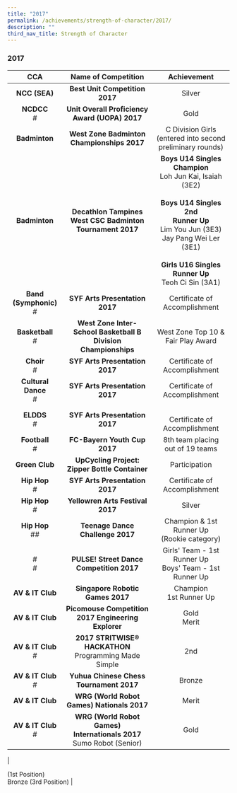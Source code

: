 ```yaml
---
title: "2017"
permalink: /achievements/strength-of-character/2017/
description: ""
third_nav_title: Strength of Character
---
```

### **2017**

| CCA | Name of Competition | Achievement |
|:---:|:---:|:---:|
|  **NCC (SEA)**<br> |  **Best Unit Competition 2017** | Silver |
|   **NCDCC**<br># | **Unit Overall Proficiency Award (UOPA) 2017** <br> |  Gold |
| **Badminton** | **West Zone Badminton Championships 2017** | C Division Girls<br>(entered into second  preliminary rounds) |
|  **Badminton**<br> |  **Decathlon Tampines West CSC Badminton Tournament 2017** | **Boys U14 Singles Champion**<br>Loh Jun Kai, Isaiah (3E2)  <br><br>**Boys U14 Singles 2nd**<br>**Runner Up**<br>Lim You Jun (3E3)<br>Jay Pang Wei Ler (3E1)<br><br>**Girls U16 Singles Runner Up**<br>Teoh Ci Sin (3A1) |
| **Band (Symphonic)**<br># | **SYF Arts Presentation 2017** | Certificate of Accomplishment |
|  **Basketball**<br># |  **West Zone Inter-School Basketball B Division Championships**  | West Zone Top 10 &<br>Fair Play Award |
| **Choir**<br># |  **SYF Arts Presentation 2017** |  Certificate of Accomplishment |
| **Cultural Dance**<br># | **SYF Arts Presentation 2017** |   Certificate of Accomplishment |
| **ELDDS** <br># |  **SYF Arts Presentation 2017** |    <br>Certificate of Accomplishment<br> |
| **Football**<br># | **FC-Bayern Youth Cup 2017** | 8th team placing<br>out of 19 teams |
|  **Green Club**<br> | **UpCycling Project:**<br>**Zipper Bottle Container** <br> | Participation  |
|  **Hip Hop**<br># | **SYF Arts Presentation 2017**   | Certificate of Accomplishment<br>  |
|   **Hip Hop**<br># | **Yellowren Arts Festival 2017**<br>  |  Silver |
|  **Hip Hop**<br>## | **Teenage Dance Challenge 2017**  | Champion & 1st Runner Up<br>(Rookie category)  |
| #<br># |  **PULSE! Street Dance Competition 2017** | Girls' Team - 1st Runner Up <br>Boys' Team - 1st Runner Up |
| **AV & IT Club** | **Singapore Robotic Games 2017** <br> | Champion<br>1st Runner Up |
| **AV & IT Club**  | **Picomouse Competition 2017 Engineering Explorer** <br> | Gold<br>Merit |
|  **AV & IT Club** # | **2017 STRITWISE® HACKATHON**<br> Programming Made Simple  | 2nd   |
| **AV & IT Club**<br># | **Yuhua Chinese Chess**<br>**Tournament 2017**<br>  | Bronze |
| **AV & IT Club** | **WRG (World Robot Games) Nationals 2017** <br> | Merit   |
| **AV & IT Club** <br># | **WRG (World Robot Games)<br>Internationals 2017** <br>Sumo Robot (Senior) | Gold 
|


(1st Position)<br>Bronze (3rd Position) |